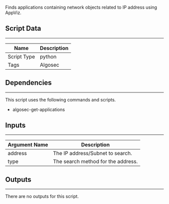 Finds applications containing network objects related to IP address using AppViz.

## Script Data

---

| **Name** | **Description** |
| --- | --- |
| Script Type | python |
| Tags | Algosec |


## Dependencies

---
This script uses the following commands and scripts.

* algosec-get-applications

## Inputs

---

| **Argument Name** | **Description** |
| --- | --- |
| address | The IP address/Subnet to search. |
| type | The search method for the address. |

## Outputs

---
There are no outputs for this script.
